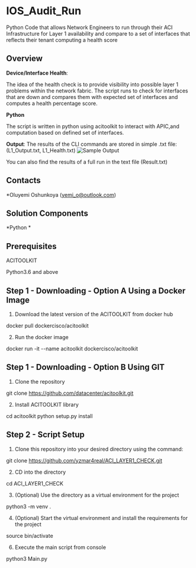 # IOS_Audit_Run
 
 Python Code that allows Network Engineers to run through their ACI Infrastructure for Layer 1 availability and compare to a set of interfaces that reflects their tenant computing a health score
 


## Overview



**Device/Interface Health**: 

The idea of the health check is to provide visibility into possible layer 1 problems within the network fabric. The script runs to check for interfaces that are down and compares them with expected set of interfaces and computes a health percentage score. 

**Python**

The script is written in python using acitoolkit to interact with APIC,and computation based on defined set of interfaces.

**Output**: The results of the CLI commands are stored in simple .txt file: (L1_Output.txt, L1_Health.txt) ![Sample Output](Output_Snapshot.JPG)

You can also find the results of a full run in the text file (Result.txt)

## Contacts
*Oluyemi Oshunkoya (yemi_o@outlook.com)

## Solution Components
*Python
*

## Prerequisites 

ACITOOLKIT

Python3.6 and above

## Step 1 - Downloading - Option A Using a Docker Image

1. Download the latest version of the ACITOOLKIT from docker hub

docker pull dockercisco/acitoolkit 

2. Run the docker image 

docker run -it --name acitoolkit dockercisco/acitoolkit


## Step 1 - Downloading - Option B Using GIT

1. Clone the repository

git clone https://github.com/datacenter/acitoolkit.git

2. Install ACITOOLKIT library

cd acitoolkit
python setup.py install

## Step 2 - Script Setup

1. Clone this repository into your desired directory using the command:

git clone https://github.com/yzmar4real/ACI_LAYER1_CHECK.git

2. CD into the directory 

cd ACI_LAYER1_CHECK

3. (Optional) Use the directory as a virtual environment for the project

python3 -m venv . 

4. (Optional) Start the virtual environment and install the requirements for the project

source bin/activate

6. Execute the main script from console

python3 Main.py 
